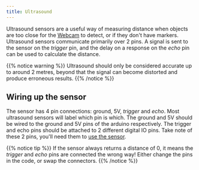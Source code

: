 ```yaml
---
title: Ultrasound
---
```


Ultrasound sensors are a useful way of measuring distance when objects are too close for the [Webcam](/api/webcam) to detect, or if they don't have markers. Ultrasound sensors communicate primarily over 2 pins. A signal is sent to the sensor on the _trigger_ pin, and the delay on a response on the _echo_ pin can be used to calculate the distance.

{{% notice warning %}}
Ultrasound should only be considered accurate up to around 2 metres, beyond that the signal can become distorted and produce erroneous results.
{{% /notice %}}

## Wiring up the sensor
The sensor has 4 pin connections: ground, 5V, _trigger_ and _echo_. Most ultrasound sensors will label which pin is which. The ground and 5V should be wired to the ground and 5V pins of the arduino respectively. The trigger and echo pins should be attached to 2 different digital IO pins. Take note of these 2 pins, you'll need them to [use the sensor](/api/servo-assembly/ultrasound).

{{% notice tip %}}
If the sensor always returns a distance of 0, it means the _trigger_ and _echo_ pins are connected the wrong way! Either change the pins in the code, or swap the connectors.
{{% /notice %}}
